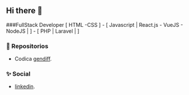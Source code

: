 ## Hi there 👋

###FullStack Developer  [ HTML -CSS ] - [ Javascript | React.js - VueJS - NodeJS | ]  - [ PHP | Laravel | ] 

### 🌱 Repositorios 
-  Codica [gendiff](https://github.com/angelggd/frontend-project-98).

### ✨ Social
- [linkedin](https://www.linkedin.com/in/angelgildiaz/).
 

<!--
**angelggd/angelggd** is a ✨ _special_ ✨ repository because its `README.md` (this file) appears on your GitHub profile.

Here are some ideas to get you started:

- 🔭 I’m currently working on ...
- 🌱 I’m currently learning ...
- 👯 I’m looking to collaborate on ...
- 🤔 I’m looking for help with ...
- 💬 Ask me about ...
- 📫 How to reach me: ...
- 😄 Pronouns: ...
- ⚡ Fun fact: ...
-->
